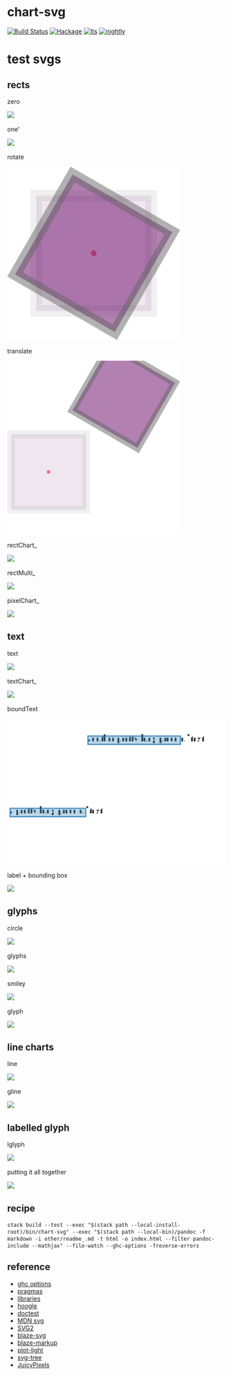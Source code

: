 chart-svg
===

[![Build Status](https://travis-ci.org/tonyday567/chart-svg.svg)](https://travis-ci.org/tonyday567/chart-svg) [![Hackage](https://img.shields.io/hackage/v/chart-svg.svg)](https://hackage.haskell.org/package/chart-svg) [![lts](https://www.stackage.org/package/chart-svg/badge/lts)](http://stackage.org/lts/package/chart-svg) [![nightly](https://www.stackage.org/package/chart-svg/badge/nightly)](http://stackage.org/nightly/package/chart-svg) 

test svgs
===

rects
---

zero

![](other/zero.svg)

one'

![](other/one'.svg)

rotate

![](other/rotateOne.svg)

translate

![](other/translateOne.svg)

rectChart_

![](other/rectChart_Example.svg)

rectMulti_

![](other/rectMulti_Example.svg)

pixelChart_

![](other/pixelExample.svg)

text
---

text

![](other/textExample.svg)

textChart_

![](other/textChart_Example.svg)

boundText

![](other/boundText.svg)

label + bounding box

![](other/labelExample.svg)

glyphs
---

circle

![](other/circleExample.svg)

glyphs

![](other/glyphsExample.svg)

smiley

![](other/smileyExample.svg)

glyph

![](other/glyphExample.svg)


line charts
---

line

![](other/lineExample.svg)

gline

![](other/glineExample.svg)

labelled glyph
---

lglyph

![](other/lglyphExample.svg)

putting it all together

![](other/compoundExample.svg)

recipe
---

```
stack build --test --exec "$(stack path --local-install-root)/bin/chart-svg" --exec "$(stack path --local-bin)/pandoc -f markdown -i other/readme_.md -t html -o index.html --filter pandoc-include --mathjax" --file-watch --ghc-options -freverse-errors
```

reference
---

- [ghc options](https://downloads.haskell.org/~ghc/latest/docs/html/users_guide/flags.html#flag-reference)
- [pragmas](https://downloads.haskell.org/~ghc/latest/docs/html/users_guide/lang.html)
- [libraries](https://www.stackage.org/)
- [hoogle](https://www.stackage.org/package/hoogle)
- [doctest](https://www.stackage.org/package/doctest)
- [MDN svg](https://developer.mozilla.org/en-US/docs/Web/SVG/Tutorial)
- [SVG2](https://www.w3.org/TR/SVG2/text.html#TextAnchoringProperties)
- [blaze-svg](http://hackage.haskell.org/package/blaze-svg-0.3.6.1)
- [blaze-markup](http://hackage.haskell.org/package/blaze-markup-0.8.2.1/docs/Text-Blaze-Internal.html#t:Attributable)
- [plot-light](https://hackage.haskell.org/package/plot-light-0.4.3/docs/src/Graphics.Rendering.Plot.Light.Internal.html#text)
- [svg-tree](http://hackage.haskell.org/package/svg-tree-0.6.2.2/docs/Graphics-Svg-Types.html#v:documentLocation)
- [JuicyPixels](http://hackage.haskell.org/package/JuicyPixels-3.2.9.5/docs/Codec-Picture-Types.html#t:PixelRGBA8)
